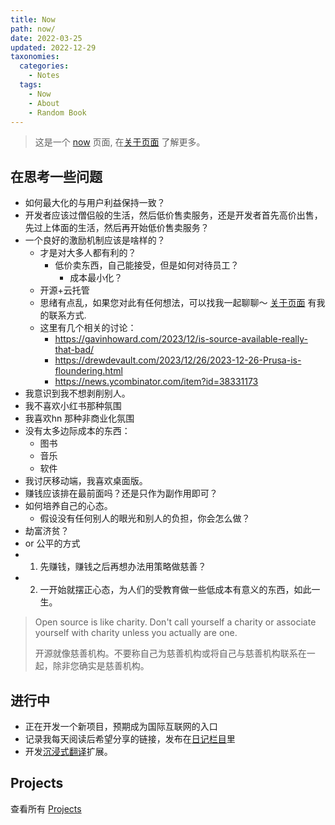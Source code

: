 ```yaml
---
title: Now
path: now/
date: 2022-03-25
updated: 2022-12-29
taxonomies:
  categories:
    - Notes
  tags:
    - Now
    - About
    - Random Book
---
```


> 这是一个 [now](https://nownownow.com/about) 页面, 在[关于页面](/content/pages/about.md)
> 了解更多。

<!-- more -->

## 在思考一些问题

- 如何最大化的与用户利益保持一致？
- 开发者应该过僧侣般的生活，然后低价售卖服务，还是开发者首先高价出售，先过上体面的生活，然后再开始低价售卖服务？
- 一个良好的激励机制应该是啥样的？
  - 才是对大多人都有利的？
    - 低价卖东西，自己能接受，但是如何对待员工？
      - 成本最小化？
  - 开源+云托管
  - 思绪有点乱，如果您对此有任何想法，可以找我一起聊聊～ [关于页面](/content/pages/about.md) 有我的联系方式.
  - 这里有几个相关的讨论：
    - <https://gavinhoward.com/2023/12/is-source-available-really-that-bad/>
    - <https://drewdevault.com/2023/12/26/2023-12-26-Prusa-is-floundering.html>
    - <https://news.ycombinator.com/item?id=38331173>
- 我意识到我不想剥削别人。
- 我不喜欢小红书那种氛围
- 我喜欢hn 那种非商业化氛围
- 没有太多边际成本的东西：
  - 图书
  - 音乐
  - 软件
- 我讨厌移动端，我喜欢桌面版。
- 赚钱应该排在最前面吗？还是只作为副作用即可？
- 如何培养自己的心态。
  - 假设没有任何别人的眼光和别人的负担，你会怎么做？
- 劫富济贫？
- or 公平的方式
- 1. 先赚钱，赚钱之后再想办法用策略做慈善？
- 2. 一开始就摆正心态，为人们的受教育做一些低成本有意义的东西，如此一生。

> Open source is like charity. Don't call yourself a charity or associate yourself with charity unless you actually are one.
>
> 开源就像慈善机构。不要称自己为慈善机构或将自己与慈善机构联系在一起，除非您确实是慈善机构。

## 进行中

- 正在开发一个新项目，预期成为国际互联网的入口
- 记录我每天阅读后希望分享的链接，发布在[日记栏目](/categories/journal/)里
- 开发[沉浸式翻译](https://immersive-translate.owenyoung.com/)扩展。

## Projects

查看所有 [Projects](/content/projects.md)
